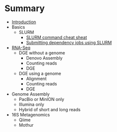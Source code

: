 # Summary

* [Introduction](README.md)
* Basics
  * SLURM
    * [SLURM command cheat sheat](Basics/slurm-cheatsheat.md)
    * [Submitting dependency jobs using SLURM](Basics/slurm-dependency.md)
* [RNA-Seq](RNA-Seq.md)
  * DGE without a genome
    * Denovo Assembly
    * Counting reads
    * DGE
  * DGE using a genome
    * Alignment
    * Counting reads
    * DGE
* Genome Assembly
    * PacBio or MinION only
    * Illumina only
    * Hybrid of short and long reads
* 16S Metagenomics
    * Qiime
    * Mothur


